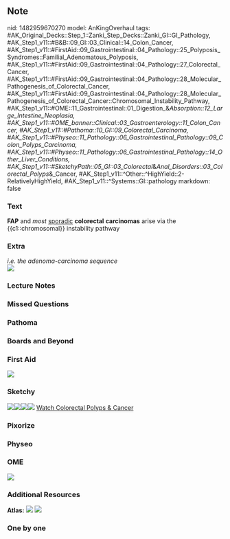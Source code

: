 ## Note
nid: 1482959670270
model: AnKingOverhaul
tags: #AK_Original_Decks::Step_1::Zanki_Step_Decks::Zanki_GI::GI_Pathology, #AK_Step1_v11::#B&B::09_GI::03_Clinical::14_Colon_Cancer, #AK_Step1_v11::#FirstAid::09_Gastrointestinal::04_Pathology::25_Polyposis_Syndromes::Familial_Adenomatous_Polyposis, #AK_Step1_v11::#FirstAid::09_Gastrointestinal::04_Pathology::27_Colorectal_Cancer, #AK_Step1_v11::#FirstAid::09_Gastrointestinal::04_Pathology::28_Molecular_Pathogenesis_of_Colorectal_Cancer, #AK_Step1_v11::#FirstAid::09_Gastrointestinal::04_Pathology::28_Molecular_Pathogenesis_of_Colorectal_Cancer::Chromosomal_Instability_Pathway, #AK_Step1_v11::#OME::11_Gastrointestinal::01_Digestion_&_Absorption::12_Large_Intestine_Neoplasia, #AK_Step1_v11::#OME_banner::Clinical::03_Gastroenterology::11_Colon_Cancer, #AK_Step1_v11::#Pathoma::10_GI::09_Colorectal_Carcinoma, #AK_Step1_v11::#Physeo::11_Pathology::06_Gastrointestinal_Pathology::09_Colon_Polyps_Carcinoma, #AK_Step1_v11::#Physeo::11_Pathology::06_Gastrointestinal_Pathology::14_Other_Liver_Conditions, #AK_Step1_v11::#SketchyPath::05_GI::03_Colorectal_&_Anal_Disorders::03_Colorectal_Polyps_&_Cancer, #AK_Step1_v11::^Other::^HighYield::2-RelativelyHighYield, #AK_Step1_v11::^Systems::GI::pathology
markdown: false

### Text
<div>
  <div>
    <b>FAP</b> and <i>most</i> <u>sporadic</u> <b>colorectal</b>
    <b>carcinomas</b> arise via the {{c1::chromosomal}} instability
    pathway
  </div>
</div>

### Extra
<div>
  <div>
    <i>i.e. the adenoma-carcinoma sequence</i>
  </div>
</div>
<div><img src="paste-22320945037472.jpg"></div>

### Lecture Notes


### Missed Questions


### Pathoma


### Boards and Beyond


### First Aid
<img src="tmp2wmWno.png">

### Sketchy
<img src=
"Screen%20Shot%202020-01-15%20at%2010.16.35%20AM.JPG"><img src=
"Screen%20Shot%202020-01-15%20at%2010.16.45%20AM.JPG"><img src=
"Zoverall%20picture%20(47)_1566160514431.JPG"><img src=
"adenoma-carcinoma-sequence.JPG"> <a href=
"https://dashboard.sketchy.com/study/medical/courses/medical-pathophysiology/units/medical-pathophysiology-gi/videos/medical-pathophysiology-gi-colorectal-and-anal-disorders-colorectal-polyps-and-cancer?utm_source=anki&utm_medium=partnership&utm_campaign=february_update&utm_content=medical">
Watch Colorectal Polyps & Cancer</a>

### Pixorize


### Physeo


### OME
<div class="ome-widget">
  <a href=
  "https://onlinemeded.org/spa/gastroenterology/colon-cancer/acquire?ref=anki">
  <img src="_OME_AnkiFlashcards_Lesson_3.png"></a>
</div>

### Additional Resources
<b>Atlas:</b> <img src="tmpcWKauf.png"> <img src=
"paste-194775657521b3493c2a235171410a6e7148ce82.png">

### One by one

